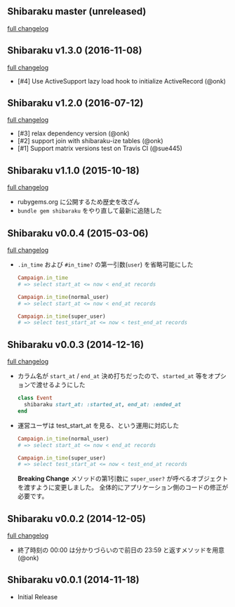 ## Shibaraku master (unreleased)
[full changelog](https://github.com/onk/shibaraku/compare/v1.3.0...master)

## Shibaraku v1.3.0 (2016-11-08)
[full changelog](https://github.com/onk/shibaraku/compare/v1.2.0...v1.3.0)

*   [#4] Use ActiveSupport lazy load hook to initialize ActiveRecord (@onk)

## Shibaraku v1.2.0 (2016-07-12)
[full changelog](https://github.com/onk/shibaraku/compare/v1.1.0...v1.2.0)

*   [#3] relax dependency version (@onk)
*   [#2] support join with shibaraku-ize tables (@onk)
*   [#1] Support matrix versions test on Travis CI (@sue445)


## Shibaraku v1.1.0 (2015-10-18)
[full changelog](https://github.com/onk/shibaraku/compare/v0.0.4...v1.1.0)

*   rubygems.org に公開するため歴史を改ざん
*   `bundle gem shibaraku` をやり直して最新に追随した


## Shibaraku v0.0.4 (2015-03-06)
[full changelog](https://github.com/onk/shibaraku/compare/v0.0.3...v0.0.4)

*   `.in_time` および `#in_time?` の第一引数(`user`) を省略可能にした

    ```ruby
    Campaign.in_time
    # => select start_at <= now < end_at records

    Campaign.in_time(normal_user)
    # => select start_at <= now < end_at records

    Campaign.in_time(super_user)
    # => select test_start_at <= now < test_end_at records
    ```


## Shibaraku v0.0.3 (2014-12-16)
[full changelog](https://github.com/onk/shibaraku/compare/v0.0.2...v0.0.3)

*   カラム名が `start_at` / `end_at` 決め打ちだったので、`started_at` 等をオプションで渡せるようにした

    ```ruby
    class Event
      shibaraku start_at: :started_at, end_at: :ended_at
    end
    ```

*   運営ユーザは test_start_at を見る、という運用に対応した

    ```ruby
    Campaign.in_time(normal_user)
    # => select start_at <= now < end_at records

    Campaign.in_time(super_user)
    # => select test_start_at <= now < test_end_at records
    ```

    **Breaking Change**
    メソッドの第1引数に `super_user?` が呼べるオブジェクトを渡すように変更しました。
    全体的にアプリケーション側のコードの修正が必要です。


## Shibaraku v0.0.2 (2014-12-05)

[full changelog](https://github.com/onk/shibaraku/compare/v0.0.1...v0.0.2)

* 終了時刻の 00:00 は分かりづらいので前日の 23:59 と返すメソッドを用意 (@onk)


## Shibaraku v0.0.1 (2014-11-18)

* Initial Release
